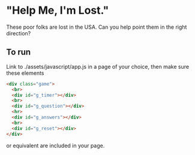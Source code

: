 # "Help Me, I'm Lost."

These poor folks are lost in the USA. Can you help point them in the right direction?
  
## To run
Link to ./assets/javascript/app.js in a page of your choice, then make sure these elements

```html
<div class="game">
  <br>
  <div id="g_timer"></div>
  <br>
  <div id="g_question"></div>
  <hr>
  <div id="g_answers"></div>
  <br>
  <div id="g_reset"></div>
</div>
```
or equivalent are included in your page.
